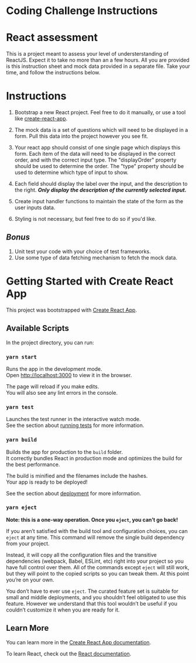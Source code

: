 # Coding Challenge Instructions
# React assessment
This is a project meant to assess your level of understerstanding of ReactJS. Expect it to take no more than an a few hours. All you are provided is this instruction sheet and mock data provided in a separate file. Take your time, and follow the instructions below.

# Instructions
1. Bootstrap a new React project. Feel free to do it manually, or use a tool like [create-react-app](https://reactjs.org/docs/create-a-new-react-app.html).

2. The mock data is a set of questions which will need to be displayed in a form. Pull this data into the project however you see fit.

3. Your react app should consist of one single page which displays this form. Each item of the data will need to be displayed in the correct order, and with the correct input type. The "displayOrder" property should be used to determine the order. The "type" property should be used to determine which type of input to show.
4. Each field should display the label over the input, and the description to the right.  ***Only display the description of the currently selected input.*** 
5. Create input handler functions to maintain the state of the form as the user inputs data.

6. Styling is not necessary, but feel free to do so if you'd like.

## *Bonus*
1. Unit test your code with your choice of test frameworks.
2. Use some type of data fetching mechanism to fetch the mock data.



# Getting Started with Create React App

This project was bootstrapped with [Create React App](https://github.com/facebook/create-react-app).

## Available Scripts

In the project directory, you can run:

### `yarn start`

Runs the app in the development mode.\
Open [http://localhost:3000](http://localhost:3000) to view it in the browser.

The page will reload if you make edits.\
You will also see any lint errors in the console.

### `yarn test`

Launches the test runner in the interactive watch mode.\
See the section about [running tests](https://facebook.github.io/create-react-app/docs/running-tests) for more information.

### `yarn build`

Builds the app for production to the `build` folder.\
It correctly bundles React in production mode and optimizes the build for the best performance.

The build is minified and the filenames include the hashes.\
Your app is ready to be deployed!

See the section about [deployment](https://facebook.github.io/create-react-app/docs/deployment) for more information.

### `yarn eject`

**Note: this is a one-way operation. Once you `eject`, you can’t go back!**

If you aren’t satisfied with the build tool and configuration choices, you can `eject` at any time. This command will remove the single build dependency from your project.

Instead, it will copy all the configuration files and the transitive dependencies (webpack, Babel, ESLint, etc) right into your project so you have full control over them. All of the commands except `eject` will still work, but they will point to the copied scripts so you can tweak them. At this point you’re on your own.

You don’t have to ever use `eject`. The curated feature set is suitable for small and middle deployments, and you shouldn’t feel obligated to use this feature. However we understand that this tool wouldn’t be useful if you couldn’t customize it when you are ready for it.

## Learn More

You can learn more in the [Create React App documentation](https://facebook.github.io/create-react-app/docs/getting-started).

To learn React, check out the [React documentation](https://reactjs.org/).
